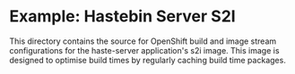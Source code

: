 # Example: Hastebin Server S2I

This directory contains the source for OpenShift build and image stream configurations for the haste-server application's s2i image. This image is designed to optimise build times by regularly caching build time packages.

